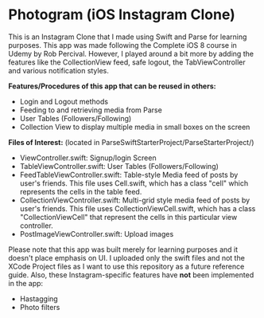 # Photogram (iOS Instagram Clone)

This is an Instagram Clone that I made using Swift and Parse for learning purposes. This app was made following the Complete iOS 8 course in Udemy by Rob Percival. However, I played around a bit more by adding the features like the CollectionView feed, safe logout, the TabViewController and various notification styles.

**Features/Procedures of this app that can be reused in others:**
- Login and Logout methods
- Feeding to and retrieving media from Parse
- User Tables (Followers/Following)
- Collection View to display multiple media in small boxes on the screen

**Files of Interest:**
(located in ParseSwiftStarterProject/ParseStarterProject/)
- ViewController.swift: Signup/login Screen
- TableViewController.swift: User Tables (Followers/Following)
- FeedTableViewController.swift: Table-style Media feed of posts by user's friends. This file uses Cell.swift, which has a class "cell" which represents the cells in the table feed.
- CollectionViewController.swift: Multi-grid style media feed of posts by user's friends. This file uses CollectionViewCell.swift, which has a class "CollectionViewCell" that represent the cells in this particular view controller.
- PostImageViewController.swift: Upload images

Please note that this app was built merely for learning purposes and it doesn't place emphasis on UI. I uploaded only the swift files and not the XCode Project files as I want to use this repository as a future reference guide. Also, these Instagram-specific features have **not** been implemented in the app:
- Hastagging
- Photo filters



